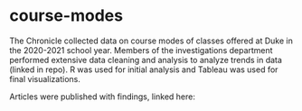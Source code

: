 # course-modes

The Chronicle collected data on course modes of classes offered at Duke in the 2020-2021 school year. Members of the investigations department performed extensive data cleaning and analysis to analyze trends in data (linked in repo). R was used for initial analysis and Tableau was used for final visualizations. 

Articles were published with findings, linked here: 
